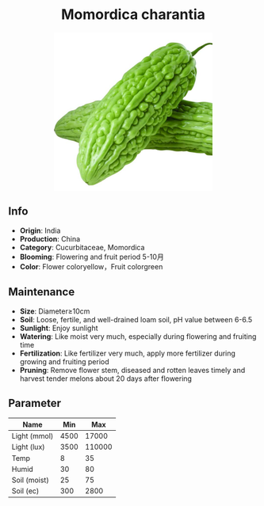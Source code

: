 <h1 align='center'>Momordica charantia</h1>
<p align="center">
    <img 
        align='center'
        width='320'
        src="../images/momordica charantia.png" 
        alt='Momordica charantia' />
</p>

## Info

 - **Origin**: India
 - **Production**: China
 - **Category**: Cucurbitaceae, Momordica
 - **Blooming**: Flowering and fruit period 5-10月
 - **Color**: Flower coloryellow，Fruit colorgreen

## Maintenance

 - **Size**: Diameter≥10cm
 - **Soil**: Loose, fertile, and well-drained loam soil, pH value between 6-6.5
 - **Sunlight**: Enjoy sunlight
 - **Watering**: Like moist very much, especially during flowering and fruiting time
 - **Fertilization**: Like fertilizer very much, apply more fertilizer during growing and fruiting period
 - **Pruning**: Remove flower stem, diseased and rotten leaves timely and harvest tender melons about 20 days after flowering

## Parameter

| Name         | Min  | Max   |
|--------------|------|-------|
| Light (mmol) | 4500 | 17000  |
| Light (lux)  | 3500 | 110000 |
| Temp         | 8    | 35    |
| Humid        | 30   | 80    |
| Soil (moist) | 25   | 75    |
| Soil (ec)    | 300  | 2800  |